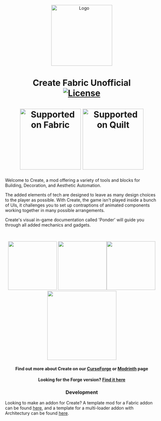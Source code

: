 <p align="center"><img src="https://i.imgur.com/SXaePW6.png" alt="Logo" width="200"></p>
<h1 align="center">Create Fabric Unofficial<br>
	<a href="https://github.com/Creators-of-Create/Create/blob/master/LICENSE"><img src="https://img.shields.io/github/license/Creators-of-Create/Create?style=flat&color=900c3f" alt="License"></a>
    <br><br>
    <a href="https://fabricmc.net/"><img
        src="https://cdn.discordapp.com/attachments/705864145169416313/969720133998239794/fabric_supported.png"
        alt="Supported on Fabric"
        width="200"
    ></a>
    <a href="https://quiltmc.org/"><img
        src="https://cdn.discordapp.com/attachments/705864145169416313/969716884482183208/quilt_supported.png"
        alt="Supported on Quilt"
        width="200"
    ></a>
</h1>

<p>Welcome to Create, a mod offering a variety of tools and blocks for Building, Decoration, and Aesthetic Automation.</p>
<p>The added elements of tech are designed to leave as many design choices to the player as possible. With Create, the game isn't played inside a bunch of UIs, it challenges you to set up contraptions of animated components working together in many possible arrangements.</p>
<p>Create's visual in-game documentation called 'Ponder' will guide you through all added mechanics and gadgets.</p>
<p>&nbsp;</p>
<p align="center"><a href="https://github.com/Fabricators-of-Create/Create/issues"><img src="https://i.imgur.com/qPmjSXy.png" width="160" /></a> <a href="https://www.youtube.com/channel/UCrKV2QTuyGcv4E3eSJpBiYA/playlists"><img src="https://i.imgur.com/L1bU9mr.png" width="160" /></a><a href="https://discord.gg/hmaD7Se"><img src="https://i.imgur.com/uf6V9ZX.png" width="160" /></a> <a href="https://github.com/Creators-of-Create/Create/wiki/Supporting-the-Project"><img src="https://i.imgur.com/fHQ45KR.png" width="227" /></a></p>

<h4 align="center">Find out more about Create on our <a href="https://www.curseforge.com/minecraft/mc-mods/create-fabric">CurseForge</a> or <a href="https://modrinth.com/mod/create-fabric">Modrinth</a> page</h4>
<h4 align="center">Looking for the Forge version? <a href="https://github.com/Creators-of-Create/Create">Find it here</a></h4>

<h3 align="center">Development</h3>

Looking to make an addon for Create? A template mod for a Fabric addon can be found
[here](https://github.com/Fabricators-of-Create/create-fabric-addon-template),
and a template for a multi-loader addon with Architectury can be found
[here](https://github.com/Fabricators-of-Create/create-multiloader-addon-template).
